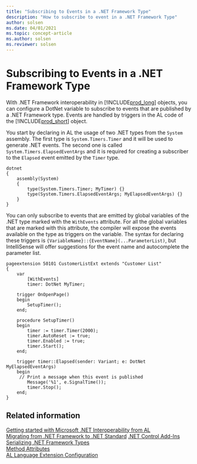 ```yaml
---
title: "Subscribing to Events in a .NET Framework Type"
description: "How to subscribe to event in a .NET Framework Type"
author: solsen
ms.date: 04/01/2021
ms.topic: concept-article
ms.author: solsen
ms.reviewer: solsen
---
```


# Subscribing to Events in a .NET Framework Type
With .NET Framework interoperability in [!INCLUDE[prod_long](includes/prod_long.md)] objects, you can configure a DotNet variable to subscribe to events that are published by a .NET Framework type. Events are handled by triggers in the AL code of the [!INCLUDE[prod_short](includes/prod_short.md)] object. 

You start by declaring in AL the usage of two .NET types from the `System` assembly. The first type is `System.Timers.Timer` and it will be used to generate .NET events. The second one is called `System.Timers.ElapsedEventArgs` and it is required for creating a subscriber to the `Elapsed` event emitted by the `Timer` type.

```AL
dotnet
{
    assembly(System)
    {
        type(System.Timers.Timer; MyTimer) {}
        type(System.Timers.ElapsedEventArgs; MyElapsedEventArgs) {}
    }
}
```

You can only subscribe to events that are emitted by global variables of the .NET type marked with the `WithEvents` attribute.
For all the global variables that are marked with this attribute, the compiler will expose the events available on the type as triggers on the variable.
The syntax for declaring these triggers is `{VariableName}::{EventName}(...ParameterList)`, but IntelliSense will offer suggestions for the event name and autocomplete the parameter list.

```AL
pageextension 50101 CustomerListExt extends "Customer List"
{
    var 
        [WithEvents]
        timer: DotNet MyTimer;
    
    trigger OnOpenPage()
    begin
        SetupTimer();
    end;

    procedure SetupTimer()
    begin 
        timer := timer.Timer(2000);
        timer.AutoReset := true;
        timer.Enabled := true; 
        timer.Start();
    end;

    trigger timer::Elapsed(sender: Variant; e: DotNet MyElapsedEventArgs)
    begin
     // Print a message when this event is published 
        Message('%1', e.SignalTime());
        timer.Stop();
    end;
}
```


## Related information  
[Getting started with Microsoft .NET Interoperability from AL](devenv-get-started-call-dotnet-from-al.md)   
[Migrating from .NET Framework to .NET Standard](devenv-migrate-from-dotnet-framework-to-dotnet-standard.md)
[.NET Control Add-Ins](devenv-dotnet-controladdins.md)   
[Serializing .NET Framework Types](devenv-dotnet-serializing-dotnetframework-types.md)   
[Method Attributes](attributes/devenv-method-attributes.md)  
[AL Language Extension Configuration](devenv-al-extension-configuration.md)  
